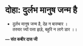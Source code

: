 # दोहा: दुर्लभ मानुष जन्म है

- दुर्लभ मानुष जन्म है, देह न बारम्बार ।\
  तरुवर ज्यों पत्ता झड़े, बहुरि न लागे डार ।।

**— संत कबीर दास जी**
